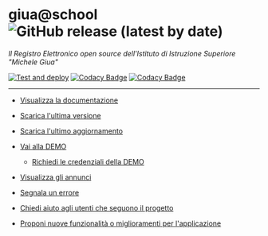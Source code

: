 # giua@school ![GitHub release (latest by date)](https://img.shields.io/github/v/release/iisgiua/giuaschool)

*Il Registro Elettronico open source dell'Istituto di Istruzione Superiore "Michele Giua"*

[![Test and deploy](https://github.com/iisgiua/giuaschool/actions/workflows/test-deploy.yml/badge.svg?branch=master)](https://github.com/iisgiua/giuaschool/actions/workflows/test-deploy.yml)
[![Codacy Badge](https://app.codacy.com/project/badge/Grade/d1e4b6505b984dc190eb3e89e86868ff)](https://www.codacy.com/gh/trinko/giuaschool/dashboard?utm_source=github.com&amp;utm_medium=referral&amp;utm_content=trinko/giuaschool&amp;utm_campaign=Badge_Grade)
[![Codacy Badge](https://app.codacy.com/project/badge/Coverage/d1e4b6505b984dc190eb3e89e86868ff)](https://www.codacy.com/gh/trinko/giuaschool/dashboard?utm_source=github.com&utm_medium=referral&utm_content=trinko/giuaschool&utm_campaign=Badge_Coverage)


---

- [Visualizza la documentazione](https://iisgiua.github.io/giuaschool-docs/)

- [Scarica l'ultima versione](https://iisgiua.github.io/giuaschool-docs/latest-release.html)

- [Scarica l'ultimo aggiornamento](https://iisgiua.github.io/giuaschool-docs/latest-build.html)

- [Vai alla DEMO](https://giuademo.x10.mx/)
  - [Richiedi le credenziali della DEMO](https://giuademo.x10.mx/richiesta-demo/)

- [Visualizza gli annunci](https://github.com/iisgiua/giuaschool/discussions/categories/annunci)

- [Segnala un errore](https://github.com/iisgiua/giuaschool/issues/new?assignees=&labels=Errore&template=bug-report.md&title=)

- [Chiedi aiuto agli utenti che seguono il progetto](https://github.com/iisgiua/giuaschool/discussions/new?category=richieste-di-aiuto)

- [Proponi nuove funzionalità o miglioramenti per l'applicazione](https://github.com/iisgiua/giuaschool/discussions/new?category=idee-e-proposte)
